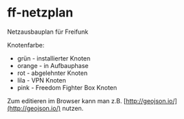 ff-netzplan
=============

Netzausbauplan für Freifunk

Knotenfarbe:

* grün - installierter Knoten
* orange - in Aufbauphase
* rot - abgelehnter Knoten
* lila - VPN Knoten
* pink - Freedom Fighter Box Knoten

Zum editieren im Browser kann man z.B. [http://geojson.io/](http://geojson.io/) nutzen.
